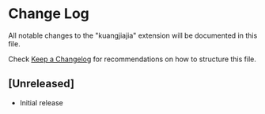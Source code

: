 # Change Log

All notable changes to the "kuangjiajia" extension will be documented in this file.

Check [Keep a Changelog](http://keepachangelog.com/) for recommendations on how to structure this file.

## [Unreleased]

- Initial release